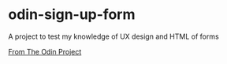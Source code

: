 # odin-sign-up-form

A project to test my knowledge of UX design and HTML of forms

[From The Odin Project](https://www.theodinproject.com/lessons/node-path-intermediate-html-and-css-sign-up-form)
